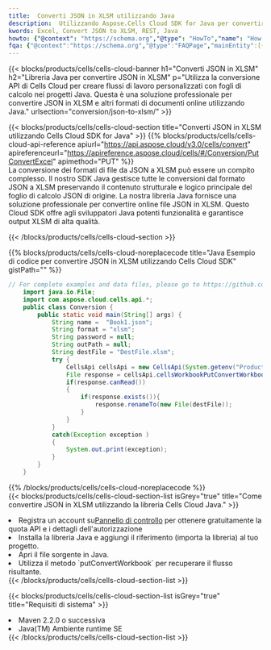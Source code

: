 ```yaml
---
title:  Converti JSON in XLSM utilizzando Java
description:  Utilizzando Aspose.Cells Cloud SDK for Java per convertire un file in formato JSON in un file in formato XLSM.
kwords: Excel, Convert JSON to XLSM, REST, Java
howto: {"@context": "https://schema.org","@type": "HowTo","name": "How to convert JSON to XLSM using the Cells Cloud Java library.","description": "How to convert JSON to XLSM using the Cells Cloud Java library.","image": {"@type": "ImageObject"},"url": "/java/conversion/json-to-xlsm/","step": [{ "@type": "HowToStep","name": "How to convert JSON to XLSM using the Cells Cloud Java library. step 1", "image": {"@type": "ImageObject",},"url": "/java/conversion/json-to-xlsm/","text": "Register an account at <a href='https://dashboard.aspose.cloud/'>Dashboard</a> to get free API quota & authorization details",},{ "@type": "HowToStep","name": "How to convert JSON to XLSM using the Cells Cloud Java library. step 1", "image": {"@type": "ImageObject",},"url": "/java/conversion/json-to-xlsm/","text": "Install Java library and add the reference (import the library) to your project.",},{ "@type": "HowToStep","name": "How to convert JSON to XLSM using the Cells Cloud Java library. step 1", "image": {"@type": "ImageObject",},"url": "/java/conversion/json-to-xlsm/","text": "Open the source file in Java.",},{ "@type": "HowToStep","name": "How to convert JSON to XLSM using the Cells Cloud Java library. step 1", "image": {"@type": "ImageObject",},"url": "/java/conversion/json-to-xlsm/","text": "Use the `putConvertWorkbook` method to retrieve the resulting stream.",}, ],"supply": {"@type": "HowToSupply","name": "document"},"tool": [{"@type": "HowToTool","name": "IntelliJ IDEA, Visual Studio Code, Eclipse"},{"@type": "HowToTool","name": "Aspose Cells"}],"totalTime": "PT6M"}
fqa: {"@context":"https://schema.org","@type":"FAQPage","mainEntity":[{"@type":"Question","name":"Why convert file formats in C# using REST API?","acceptedAnswer":{"@type":"Answer","text":"Documents are encoded in many ways, and some files may be incompatible with the software you use. To open and read such files, just convert them to appropriate file formats.<br/><ol><li>Install .NET SDK and add the reference (import the library) to your project.</li><li>Open the source file in C# using REST API.</li><li>Call the PutConvertWorkbookRequest() method, passing an output filename with required extension.</li><li>Get the result of conversion as a separate file.</li></ol>"}},{"@type":"Question","name":"What file formats can I convert with your C# library?","acceptedAnswer":{"@type":"Answer","text":"We support a variety of file formats for conversion using .NET library, including XLSX, Excel, xls , PDF, CSV, HTML, Markdown, XML, PNG, JPG, TIFF, Json, TXT and many more."}},{"@type":"Question","name":"What is the maximum allowed file size for conversion using this .NET library?","acceptedAnswer":{"@type":"Answer","text":"There are no file size limits for format conversions using .NET library."}}]}
---
```

{{< blocks/products/cells/cells-cloud-banner h1="Converti JSON in XLSM" h2="Libreria Java per convertire JSON in XLSM" p="Utilizza la conversione API di Cells Cloud per creare flussi di lavoro personalizzati con fogli di calcolo nei progetti Java. Questa è una soluzione professionale per convertire JSON in XLSM e altri formati di documenti online utilizzando Java." urlsection="conversion/json-to-xlsm/" >}}

{{< blocks/products/cells/cells-cloud-section title="Converti JSON in XLSM utilizzando Cells Cloud SDK for Java" >}}
{{% blocks/products/cells/cells-cloud-api-reference apiurl="https://api.aspose.cloud/v3.0/cells/convert" apireferenceurl="https://apireference.aspose.cloud/cells/#/Conversion/PutConvertExcel" apimethod="PUT" %}}
<br/>
La conversione dei formati di file da JSON a XLSM può essere un compito complesso. Il nostro SDK Java gestisce tutte le conversioni dal formato JSON a XLSM preservando il contenuto strutturale e logico principale del foglio di calcolo JSON di origine. La nostra libreria Java fornisce una soluzione professionale per convertire online file JSON in XLSM. Questo Cloud SDK offre agli sviluppatori Java potenti funzionalità e garantisce output XLSM di alta qualità.

{{< /blocks/products/cells/cells-cloud-section >}}

{{% blocks/products/cells/cells-cloud-noreplacecode title="Java Esempio di codice per convertire JSON in XLSM utilizzando Cells Cloud SDK" gistPath="" %}}
 
```java
// For complete examples and data files, please go to https://github.com/aspose-cells-cloud/aspose-cells-cloud-java/
    import java.io.File;
    import com.aspose.cloud.cells.api.*;
    public class Conversion {
        public static void main(String[] args) {
            String name =  "Book1.json";
            String format = "xlsm";
            String password = null;
            String outPath = null;
            String destFile = "DestFile.xlsm";
            try {
                CellsApi cellsApi = new CellsApi(System.getenv("ProductClientId"), System.getenv("ProductClientSecret"));
                File response = cellsApi.cellsWorkbookPutConvertWorkbook(new File(name), format, password, outPath, null,null);            
                if(response.canRead())
                {
                    if(response.exists()){
                        response.renameTo(new File(destFile));
                    }                
                }
            }
            catch(Exception exception )
            {
                System.out.print(exception);
            }
        }
    }
```
 
{{% /blocks/products/cells/cells-cloud-noreplacecode %}}
<br/>
{{< blocks/products/cells/cells-cloud-section-list isGrey="true" title="Come convertire JSON in XLSM utilizzando la libreria Cells Cloud Java." >}}
<li> Registra un account su<a href="https://dashboard.aspose.cloud/">Pannello di controllo</a> per ottenere gratuitamente la quota API e i dettagli dell'autorizzazione</li>
<li>Installa la libreria Java e aggiungi il riferimento (importa la libreria) al tuo progetto.</li>
<li>Apri il file sorgente in Java.</li>
<li>Utilizza il metodo `putConvertWorkbook` per recuperare il flusso risultante.</li>
{{< /blocks/products/cells/cells-cloud-section-list >}}

{{< blocks/products/cells/cells-cloud-section-list isGrey="true" title="Requisiti di sistema" >}}
<li>Maven 2.2.0 o successiva</li>
<li>Java(TM) Ambiente runtime SE</li>
{{< /blocks/products/cells/cells-cloud-section-list >}}
